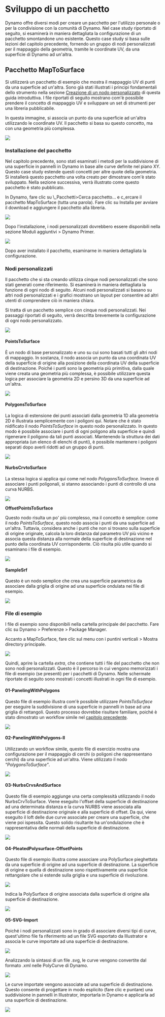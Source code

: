 # Sviluppo di un pacchetto 

Dynamo offre diversi modi per creare un pacchetto per l'utilizzo personale o per la condivisione con la comunità di Dynamo. Nel case study riportato di seguito, si esaminerà in maniera dettagliata la configurazione di un pacchetto smontandone uno esistente. Questo case study si basa sulle lezioni del capitolo precedente, fornendo un gruppo di nodi personalizzati per il mappaggio della geometria, tramite le coordinate UV, da una superficie di Dynamo ad un'altra.

## Pacchetto MapToSurface

Si utilizzerà un pacchetto di esempio che mostra il mappaggio UV di punti da una superficie ad un'altra. Sono già stati illustrati i principi fondamentali dello strumento nella sezione [Creazione di un nodo personalizzato](../10\_custom-nodes/10-2\_creating.md) di questa guida introduttiva. I file riportati di seguito mostrano com'è possibile prendere il concetto di mappaggio UV e sviluppare un set di strumenti per una libreria pubblicabile.

In questa immagine, si associa un punto da una superficie ad un'altra utilizzando le coordinate UV. Il pacchetto si basa su questo concetto, ma con una geometria più complessa.

![](../images/6-2/3/uvMap.jpg)

### Installazione del pacchetto

Nel capitolo precedente, sono stati esaminati i metodi per la suddivisione di una superficie in pannelli in Dynamo in base alle curve definite nel piano XY. Questo case study estende questi concetti per altre quote della geometria. Si installerà questo pacchetto una volta creato per dimostrare com'è stato sviluppato. Nella sezione successiva, verrà illustrato come questo pacchetto è stato pubblicato.

In Dynamo, fare clic su \\_Pacchetti>Cerca pacchetto... e c_ercare il pacchetto MapToSurface (tutta una parola). Fare clic su Installa per avviare il download e aggiungere il pacchetto alla libreria.

![](../images/6-2/3/developpackage-installpackage01.jpg)

Dopo l'installazione, i nodi personalizzati dovrebbero essere disponibili nella sezione Moduli aggiuntivi > Dynamo Primer.

![](<../images/6-2/3/develop package - install package 02 (1) (1).jpg>)

Dopo aver installato il pacchetto, esaminarne in maniera dettagliata la configurazione.

### Nodi personalizzati

Il pacchetto che si sta creando utilizza cinque nodi personalizzati che sono stati generati come riferimento. Si esaminerà in maniera dettagliata la funzione di ogni nodo di seguito. Alcuni nodi personalizzati si basano su altri nodi personalizzati e i grafici mostrano un layout per consentire ad altri utenti di comprendere ciò in maniera chiara.

Si tratta di un pacchetto semplice con cinque nodi personalizzati. Nei passaggi riportati di seguito, verrà descritta brevemente la configurazione di ogni nodo personalizzato.

![](<../images/6-2/3/develop package - custom nodes 01 (1) (3).jpg>)

#### **PointsToSurface**

È un nodo di base personalizzato e uno su cui sono basati tutti gli altri nodi di mappaggio. In sostanza, il nodo associa un punto da una coordinata UV della superficie di origine alla posizione della coordinata UV della superficie di destinazione. Poiché i punti sono la geometria più primitiva, dalla quale viene creata una geometria più complessa, è possibile utilizzare questa logica per associare la geometria 2D e persino 3D da una superficie ad un'altra.

![](../images/6-2/3/developpackage-pointToSurface.jpg)

#### **PolygonsToSurface**

La logica di estensione dei punti associati dalla geometria 1D alla geometria 2D è illustrata semplicemente con i poligoni qui. Notare che è stato nidificato il nodo _PointsToSurface_ in questo nodo personalizzato. In questo modo è possibile associare i punti di ogni poligono alla superficie e quindi rigenerare il poligono da tali punti associati. Mantenendo la struttura dei dati appropriata (un elenco di elenchi di punti), è possibile mantenere i poligoni separati dopo averli ridotti ad un gruppo di punti.

![](../images/6-2/3/developpackage-polygonsToSurface.jpg)

#### **NurbsCrvtoSurface**

La stessa logica si applica qui come nel nodo _PolygonsToSurface_. Invece di associare i punti poligonali, si stanno associando i punti di controllo di una curva NURBS.

![](../images/6-2/3/developpackage-nurbsCrvtoSurface.jpg)

**OffsetPointsToSurface**

Questo nodo risulta un po' più complesso, ma il concetto è semplice: come il nodo _PointsToSurface_, questo nodo associa i punti da una superficie ad un'altra. Tuttavia, considera anche i punti che non si trovano sulla superficie di origine originale, calcola la loro distanza dal parametro UV più vicino e associa questa distanza alla normale della superficie di destinazione nel punto della coordinata UV corrispondente. Ciò risulta più utile quando si esaminano i file di esempio.

![](../images/6-2/3/developpackage-OffsetPointsToSurface.jpg)

#### **SampleSrf**

Questo è un nodo semplice che crea una superficie parametrica da associare dalla griglia di origine ad una superficie ondulata nei file di esempio.

![](../images/6-2/3/developpackage-sampleSrf.jpg)

### File di esempio

I file di esempio sono disponibili nella cartella principale del pacchetto. Fare clic su Dynamo > Preferenze > Package Manager.

Accanto a MapToSurface, fare clic sul menu con i puntini verticali > Mostra directory principale.

![](../images/6-2/3/developpackage-examplefiles01.jpg)

Quindi, aprire la cartella _extra_, che contiene tutti i file del pacchetto che non sono nodi personalizzati. Questo è il percorso in cui vengono memorizzati i file di esempio (se presenti) per i pacchetti di Dynamo. Nelle schermate riportate di seguito sono mostrati i concetti illustrati in ogni file di esempio.

#### **01-PanelingWithPolygons**

Questo file di esempio illustra com'è possibile utilizzare _PointsToSurface_ per eseguire la suddivisione di una superficie in pannelli in base ad una griglia di rettangoli. Questo processo dovrebbe risultare familiare, poiché è stato dimostrato un workflow simile nel [capitolo precedente](../10\_custom-nodes/10-2\_creating.md).

![](../images/6-2/3/developpackage-samplefile01.jpg)

#### **02-PanelingWithPolygons-II**

Utilizzando un workflow simile, questo file di esercizio mostra una configurazione per il mappaggio di cerchi (o poligoni che rappresentano cerchi) da una superficie ad un'altra. Viene utilizzato il nodo _"PolygonsToSurface"_.

![](../images/6-2/3/developpackage-samplefile02.jpg)

#### **03-NurbsCrvsAndSurface**

Questo file di esempio aggiunge una certa complessità utilizzando il nodo NurbsCrvToSurface. Viene eseguito l'offset della superficie di destinazione ad una determinata distanza e la curva NURBS viene associata alla superficie di destinazione originale e alla superficie di offset. Da qui, viene eseguito il loft delle due curve associate per creare una superficie, che viene poi ispessita. Questo solido risultante ha un'ondulazione che è rappresentativa delle normali della superficie di destinazione.

![](../images/6-2/3/developpackage-samplefile03.jpg)

#### **04-PleatedPolysurface-OffsetPoints**

Questo file di esempio illustra come associare una PolySurface pieghettata da una superficie di origine ad una superficie di destinazione. La superficie di origine e quella di destinazione sono rispettivamente una superficie rettangolare che si estende sulla griglia e una superficie di rivoluzione.

![](../images/6-2/3/developpackage-samplefile04a.jpg)

Indica la PolySurface di origine associata dalla superficie di origine alla superficie di destinazione.

![](../images/6-2/3/developpackage-samplefile04b.jpg)

#### **05-SVG-Import**

Poiché i nodi personalizzati sono in grado di associare diversi tipi di curve, quest'ultimo file fa riferimento ad un file SVG esportato da Illustrator e associa le curve importate ad una superficie di destinazione.

![](../images/6-2/3/developpackage-samplefile05a.jpg)

Analizzando la sintassi di un file .svg, le curve vengono convertite dal formato .xml nelle PolyCurve di Dynamo.

![](../images/6-2/3/developpackage-samplefile05b.jpg)

Le curve importate vengono associate ad una superficie di destinazione. Questo consente di progettare in modo esplicito (fare clic e puntare) una suddivisione in pannelli in Illustrator, importarla in Dynamo e applicarla ad una superficie di destinazione.

![](../images/6-2/3/developpackage-samplefile05c.jpg)

